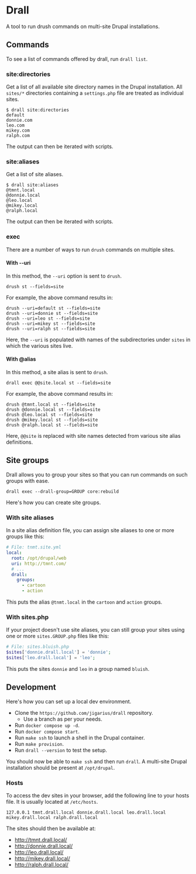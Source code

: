# Drall

A tool to run drush commands on multi-site Drupal installations.

## Commands

To see a list of commands offered by drall, run `drall list`.

### site:directories

Get a list of all available site directory names in the Drupal installation.
All `sites/*` directories containing a `settings.php` file are treated as
individual sites.

```
$ drall site:directories
default
donnie.com
leo.com
mikey.com
ralph.com
```

The output can then be iterated with scripts.

### site:aliases

Get a list of site aliases.

```
$ drall site:aliases
@tmnt.local
@donnie.local
@leo.local
@mikey.local
@ralph.local
```

The output can then be iterated with scripts.

### exec

There are a number of ways to run `drush` commands on multiple sites.

#### With --uri

In this method, the `--uri` option is sent to `drush`.

```
drush st --fields=site
```

For example, the above command results in:

```
drush --uri=default st --fields=site
drush --uri=donnie st --fields=site
drush --uri=leo st --fields=site
drush --uri=mikey st --fields=site
drush --uri=ralph st --fields=site
```

Here, the `--uri` is populated with names of the subdirectories under `sites`
in which the various sites live.

#### With @alias

In this method, a site alias is sent to `drush`.

```
drall exec @@site.local st --fields=site
```

For example, the above command results in:

```
drush @tmnt.local st --fields=site
drush @donnie.local st --fields=site
drush @leo.local st --fields=site
drush @mikey.local st --fields=site
drush @ralph.local st --fields=site
```

Here, `@@site` is replaced with site names detected from various site alias
definitions.

## Site groups

Drall allows you to group your sites so that you can run commands on such
groups with ease.

```
drall exec --drall-group=GROUP core:rebuild
```

Here's how you can create site groups.

### With site aliases

In a site alias definition file, you can assign site aliases to one or more
groups like this:

```yaml
# File: tnmt.site.yml
local:
  root: /opt/drupal/web
  uri: http://tmnt.com/
  # ...
  drall:
    groups:
      - cartoon
      - action
```

This puts the alias `@tnmt.local` in the `cartoon` and `action` groups.

### With sites.php

If your project doesn't use site aliases, you can still group your sites using
one or more `sites.GROUP.php` files like this:

```php
# File: sites.bluish.php
$sites['donnie.drall.local'] = 'donnie';
$sites['leo.drall.local'] = 'leo';
```

This puts the sites `donnie` and `leo` in a group named `bluish`.

## Development

Here's how you can set up a local dev environment.

- Clone the `https://github.com/jigarius/drall` repository.
  - Use a branch as per your needs.
- Run `docker compose up -d`.
- Run `docker compose start`.
- Run `make ssh` to launch a shell in the Drupal container.
- Run `make provision`.
- Run `drall --version` to test the setup.

You should now be able to `make ssh` and then run `drall`. A multi-site
Drupal installation should be present at `/opt/drupal`.

### Hosts

To access the dev sites in your browser, add the following line to your hosts
file. It is usually located at `/etc/hosts`.

```
127.0.0.1 tmnt.drall.local donnie.drall.local leo.drall.local mikey.drall.local ralph.drall.local
```

The sites should then be available at:
- http://tmnt.drall.local/
- http://donnie.drall.local/
- http://leo.drall.local/
- http://mikey.drall.local/
- http://ralph.drall.local/
